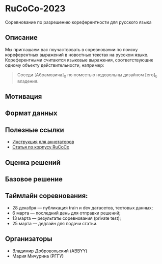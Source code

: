 # RuCoCo-2023
Соревнование по разрешению кореферентности для русского языка


## Описание
Мы приглашаем вас поучаствовать в соревновании по поиску кореферентных выражений в новостных текстах на русском языке. Кореферентными считаются языковые выражения, соответствующие одному объекту действительности, например:
> Соседи [Абрамовича]<sub>0</sub> по поместью недовольны дизайном [его]<sub>0</sub> владения.

## Мотивация

## Формат данных

## Полезные ссылки
- [Инструкция для аннотаторов](https://github.com/vdobrovolskii/rucoco/blob/master/coreference_guidelines.md)
- [Статья по корпусу RuCoCo](https://www.dialog-21.ru/media/5756/dobrovolskiivaplusetal072.pdf)

## Оценка решений

## Базовое решение

## Таймлайн соревнования:
- 28 декабря — публикация train и dev датасетов, тестовых данных;
- 6 марта — последний день для отправки решений;
- 13 марта — результаты соревнования (private test);
- 25 марта — дедлайн для подачи статьи.

## Организаторы
- Владимир Добровольский (ABBYY)
- Мария Мичурина (РГГУ)
